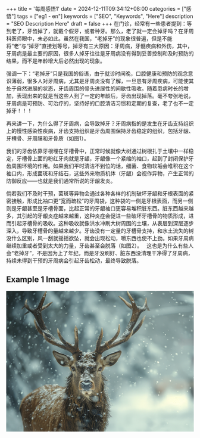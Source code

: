 +++
title = '每周感悟1'
date = 2024-12-11T09:34:12+08:00
categories = ["感悟"]
tags = ["eg1 - en"]
keywords = ["SEO", "Keywords", "Here"]
description = "SEO Description Here"
draft = false
+++
在门诊，经常有一些患者提到：等到老了，牙齿掉了，就戴个假牙，或者种牙。那么，老了就一定会掉牙吗？在牙周科医师眼中，未必如此。虽然在我国，“老掉牙”的现象很普遍，但是不能将“老“与“掉牙”直接划等号，掉牙有三大原因：牙周病，牙髓疾病和外伤，其中，牙周病是最主要的原因，很多人掉牙往往是牙周病没有得到妥善控制和及时预防的结果，而不是年龄增大后必然出现的现象。

强调一下：“老掉牙”只是我国的俗语，由于就诊时间晚，口腔健康和预防的观念意识薄弱，很多人对牙周病，尤其是牙周炎没有了解，一旦患有牙周疾病，可能使其处于自然进展的状态，牙齿周围的骨头进展性的间歇性吸收。随着患病时长的增加，表现出来的就是当这些人到了一定的年龄后，牙齿出现掉落。毫不夸张地说，牙周病是可预防、可治疗的，坚持好的口腔清洁习惯和定期的复查，老了也不一定掉牙！！！

再来讲一下，为什么得了牙周病，会导致掉牙？牙周病指的是发生在牙齿支持组织上的慢性感染性疾病，牙齿支持组织是牙齿周围保持牙齿稳定的组织，包括牙龈、牙槽骨、牙周膜和牙骨质（如图1）。

我们的牙齿依靠牙根埋在牙槽骨中，正常时候就像大树通过树根扎于土壤中一样稳定，牙槽骨上面的粉红牙肉就是牙龈，牙龈像一个紧缩的袖口，起到了封闭保护牙齿周围环境的作用。如果我们平时清洁不到位的话，细菌、食物软垢会堆积在这个袖口内，形成菌斑和牙结石，这些外来物质机体（牙龈）会视作异物，产生正常的防御反应——也就是我们通常所说的牙龈发炎。

倘若我们不及时干预，菌斑等异物会通过各种各样的机制破坏牙龈和牙根表面的紧密接触，形成比袖口更“宽而疏松”的牙周袋，这种袋的一侧是牙根表面，而另一侧则是牙龈甚至是牙槽骨面，比起正常的牙龈袖口更容易堆积脏东西。脏东西越来越多，其引起的牙龈炎症越来越重，这种炎症会促进一些破坏牙槽骨的物质形成，进而引起牙槽骨的吸收。这种吸收就像洪水冲刷大树周围的土壤，从表层到深层逐步深入，导致牙槽骨的量越来越少。牙齿没有一定量的牙槽骨支持，和水土流失的树没什么区别，风一刮就摇摇欲坠，就会出现松动，嚼东西也使不上劲。如果牙周病继续加重或者受到太大的力量，牙齿甚至会脱落（如图2）。
 
这也是为什么有些人会“老掉牙”，不是因为上了年纪，而是牙没刷好、脏东西没清理干净得了牙周病，持续未得到干预的牙周病会引起牙齿松动，最终导致脱落。 


## Example 1 Image

![Example1 Image](/example/example1.png)
